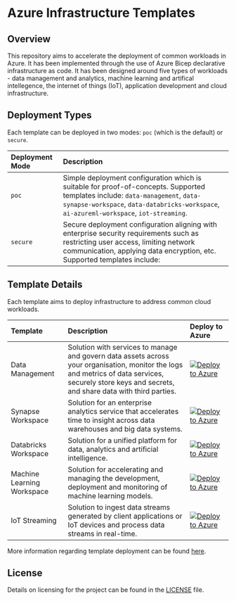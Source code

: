 # Azure Infrastructure Templates

## Overview

This repository aims to accelerate the deployment of common workloads in Azure. It has been implemented through the use of Azure Bicep declarative infrastructure as code. It has been designed around five types of workloads - data management and analytics, machine learning and artifical intellegence, the internet of things (IoT), application development and cloud infrastructure.

## Deployment Types

Each template can be deployed in two modes: `poc` (which is the default) or `secure`.

| Deployment Mode   | Description |
|:------------------|:------------------|
| `poc` | Simple deployment configuration which is suitable for proof-of-concepts. Supported templates include: `data-management`, `data-synapse-workspace`, `data-databricks-workspace`, `ai-azureml-workspace`, `iot-streaming`. |
| `secure` | Secure deployment configuration aligning with enterprise security requirements such as restricting user access, limiting network communication, applying data encryption, etc. Supported templates include: |

## Template Details

Each template aims to deploy infrastructure to address common cloud workloads.

| Template   | Description | Deploy to Azure |
|:---------------------------|:------------|:----------------|
| Data Management | Solution with services to manage and govern data assets across your organisation, monitor the logs and metrics of data services, securely store keys and secrets, and share data with third parties. | &nbsp; &nbsp; &nbsp; &nbsp; &nbsp; &nbsp; &nbsp; &nbsp; [![Deploy to Azure](https://aka.ms/deploytoazurebutton)](https://portal.azure.com/#create/Microsoft.Template/uri/https%3A%2F%2Fraw.githubusercontent.com%2Fnfmoore%2Fazure-infrastructure-templates%2Fdevelopment%2Fdata-management%2Fmain.json) &nbsp; &nbsp; &nbsp; &nbsp; &nbsp; &nbsp; &nbsp; &nbsp; |
| Synapse Workspace | Solution for an enterprise analytics service that accelerates time to insight across data warehouses and big data systems. | [![Deploy to Azure](https://aka.ms/deploytoazurebutton)](https://portal.azure.com/#create/Microsoft.Template/uri/https%3A%2F%2Fraw.githubusercontent.com%2Fnfmoore%2Fazure-infrastructure-templates%2Fdevelopment%2Fdata-synapse-workspace%2Fmain.json) |
| Databricks Workspace | Solution for a unified platform for data, analytics and artificial intelligence.| [![Deploy to Azure](https://aka.ms/deploytoazurebutton)](https://portal.azure.com/#create/Microsoft.Template/uri/https%3A%2F%2Fraw.githubusercontent.com%2Fnfmoore%2Fazure-infrastructure-templates%2Fdevelopment%2Fdata-databricks-workspace%2Fmain.json) |
| Machine Learning Workspace | Solution for accelerating and managing the development, deployment and monitoring of machine learning models. | [![Deploy to Azure](https://aka.ms/deploytoazurebutton)](https://portal.azure.com/#create/Microsoft.Template/uri/https%3A%2F%2Fraw.githubusercontent.com%2Fnfmoore%2Fazure-infrastructure-templates%2Fdevelopment%2Fai-azureml-workspace%2Fmain.json) |
| IoT Streaming | Solution to ingest data streams generated by client applications or IoT devices and process data streams in real-time. | [![Deploy to Azure](https://aka.ms/deploytoazurebutton)](https://portal.azure.com/#create/Microsoft.Template/uri/https%3A%2F%2Fraw.githubusercontent.com%2Fnfmoore%2Fazure-infrastructure-templates%2Fdevelopment%2Fiot-streaming%2Fmain.json) |

More information regarding template deployment can be found [here](./.github/docs/template-deployment.md).

## License

Details on licensing for the project can be found in the [LICENSE](./LICENSE) file.
